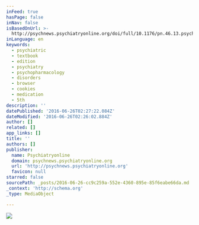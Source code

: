 ```yaml
---
inFeed: true
hasPage: false
inNav: false
isBasedOnUrl: >-
  http://psychnews.psychiatryonline.org/doi/full/10.1176/pn.46.13.psychnews_46_13_10_2
inLanguage: en
keywords:
  - psychiatric
  - textbook
  - edition
  - psychiatry
  - psychopharmacology
  - disorders
  - browser
  - cookies
  - medication
  - 5th
description: ''
datePublished: '2016-06-26T02:27:22.084Z'
dateModified: '2016-06-26T02:26:02.884Z'
author: []
related: []
app_links: []
title: ''
authors: []
publisher:
  name: Psychiatryonline
  domain: psychnews.psychiatryonline.org
  url: 'http://psychnews.psychiatryonline.org'
  favicon: null
starred: false
sourcePath: _posts/2016-06-26-cc9c259a-552e-4360-895e-85f6eabe66da.md
_context: 'http://schema.org'
_type: MediaObject

---
```

<article style=""><img src="http://psychiatryonline.org:80/pb%2Dassets/sitewide/images/logo_APA_Publishing_200.png" /></article>
